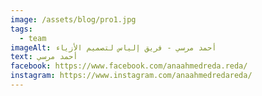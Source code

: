 ```yaml
---
image: /assets/blog/pro1.jpg
tags:
  - team
imageAlt: أحمد مرسي - فريق إلياس لتصميم الأزياء
text: أحمد مرسي
facebook: https://www.facebook.com/anaahmedreda.reda/
instagram: https://www.instagram.com/anaahmedredareda/
---
```

